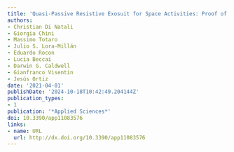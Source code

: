 ```yaml
---
title: 'Quasi-Passive Resistive Exosuit for Space Activities: Proof of Concept'
authors:
- Christian Di Natali
- Giorgia Chini
- Massimo Totaro
- Julio S. Lora-Millán
- Eduardo Rocon
- Lucia Beccai
- Darwin G. Caldwell
- Gianfranco Visentin
- Jesús Ortiz
date: '2021-04-01'
publishDate: '2024-10-18T10:42:49.204144Z'
publication_types:
- 1
publication: '*Applied Sciences*'
doi: 10.3390/app11083576
links:
- name: URL
  url: http://dx.doi.org/10.3390/app11083576
---
```

